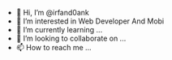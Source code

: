 - 👋 Hi, I’m @irfand0ank
- 👀 I’m interested in Web Developer And Mobi
- 🌱 I’m currently learning ...
- 💞️ I’m looking to collaborate on ...
- 📫 How to reach me ...

<!---
irfand0ank/irfand0ank is a ✨ special ✨ repository because its `README.md` (this file) appears on your GitHub profile.
You can click the Preview link to take a look at your changes.
--->
